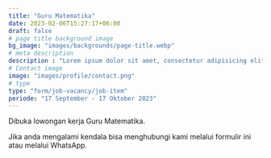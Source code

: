 ```yaml
---
title: "Guru Matematika"
date: 2023-02-06T15:27:17+06:00
draft: false
# page title background image
bg_image: "images/backgrounds/page-title.webp"
# meta description
description : "Lorem ipsum dolor sit amet, consectetur adipisicing elit, sed do eiusmod tempor incididunt ut labore. dolore magna aliqua. Ut enim ad minim veniam, quis nostrud."
# Contact image
image: "images/profile/contact.png"
# type
type: "form/job-vacancy/job-item"
periode: "17 September - 17 Oktober 2023"
---
```


Dibuka lowongan kerja Guru Matematika.

Jika anda mengalami kendala bisa menghubungi kami melalui formulir ini atau melalui WhatsApp.
